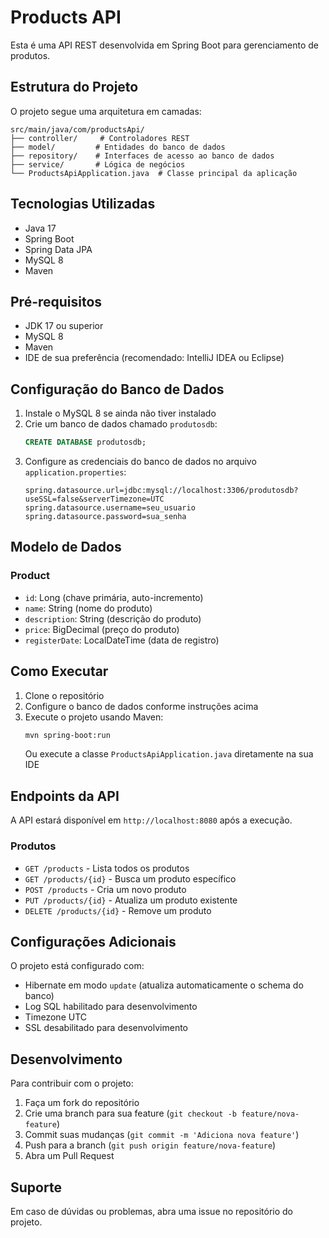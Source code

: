 # Products API

Esta é uma API REST desenvolvida em Spring Boot para gerenciamento de produtos.

## Estrutura do Projeto

O projeto segue uma arquitetura em camadas:

```
src/main/java/com/productsApi/
├── controller/     # Controladores REST
├── model/         # Entidades do banco de dados
├── repository/    # Interfaces de acesso ao banco de dados
├── service/       # Lógica de negócios
└── ProductsApiApplication.java  # Classe principal da aplicação
```

## Tecnologias Utilizadas

- Java 17
- Spring Boot
- Spring Data JPA
- MySQL 8
- Maven

## Pré-requisitos

- JDK 17 ou superior
- MySQL 8
- Maven
- IDE de sua preferência (recomendado: IntelliJ IDEA ou Eclipse)

## Configuração do Banco de Dados

1. Instale o MySQL 8 se ainda não tiver instalado
2. Crie um banco de dados chamado `produtosdb`:
   ```sql
   CREATE DATABASE produtosdb;
   ```
3. Configure as credenciais do banco de dados no arquivo `application.properties`:
   ```properties
   spring.datasource.url=jdbc:mysql://localhost:3306/produtosdb?useSSL=false&serverTimezone=UTC
   spring.datasource.username=seu_usuario
   spring.datasource.password=sua_senha
   ```

## Modelo de Dados

### Product
- `id`: Long (chave primária, auto-incremento)
- `name`: String (nome do produto)
- `description`: String (descrição do produto)
- `price`: BigDecimal (preço do produto)
- `registerDate`: LocalDateTime (data de registro)

## Como Executar

1. Clone o repositório
2. Configure o banco de dados conforme instruções acima
3. Execute o projeto usando Maven:
   ```bash
   mvn spring-boot:run
   ```
   Ou execute a classe `ProductsApiApplication.java` diretamente na sua IDE

## Endpoints da API

A API estará disponível em `http://localhost:8080` após a execução.

### Produtos

- `GET /products` - Lista todos os produtos
- `GET /products/{id}` - Busca um produto específico
- `POST /products` - Cria um novo produto
- `PUT /products/{id}` - Atualiza um produto existente
- `DELETE /products/{id}` - Remove um produto

## Configurações Adicionais

O projeto está configurado com:

- Hibernate em modo `update` (atualiza automaticamente o schema do banco)
- Log SQL habilitado para desenvolvimento
- Timezone UTC
- SSL desabilitado para desenvolvimento

## Desenvolvimento

Para contribuir com o projeto:

1. Faça um fork do repositório
2. Crie uma branch para sua feature (`git checkout -b feature/nova-feature`)
3. Commit suas mudanças (`git commit -m 'Adiciona nova feature'`)
4. Push para a branch (`git push origin feature/nova-feature`)
5. Abra um Pull Request

## Suporte

Em caso de dúvidas ou problemas, abra uma issue no repositório do projeto. 